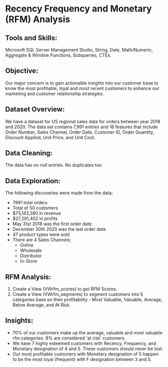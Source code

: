# Recency Frequency and Monetary (RFM) Analysis
## Tools and Skills:
Microsoft SQL Server Management Studio, String, Date, Math/Numeric, Aggregate & Window Functions, Subqueries, CTEs.
## Objective:
Our major concern is to gain actionable insights into our customer base to know the most profitable, loyal and most recent customers to enhance our marketing and customer relationship strategies.
## Dataset Overview:
We have a dataset for US regional sales data for orders between year 2018 and 2020. The data set contains 7,991 entries and 16 features that include Order Number, Sales Channel, Order Date, Customer ID, Order Quantity, Discount Applied, Unit Price, and Unit Cost.
## Data Cleaning:
The data has no null entries. No duplicates too.
## Data Exploration:
The following discoveries were made from the data;
- 7991 total orders
-	Total of 50 customers
-	$73,143,380 in revenue
-	$27,291,402 in profits
-	May 31st 2018 was the first order date
-	December 30th 2020 was the last order date
-	47 product types were sold
-	There are 4 Sales Channels;
    -	Online
    -	Wholesale
    -	Distributor
    -	In-Store
## RFM Analysis:
1.	Create a View (VWrfm_scores) to get RFM Scores.
2.	Create a View (VWrfm_segments) to segment customers into 5 categories base on their profitability - Most Valuable, Valuable, Average, Below Average, and At Risk.
## Insights:
- 70% of our customers make up the average, valuable and most valuable rfm categories. 8% are considered 'at risk' customers.
- We have 7 highly esteemed customers with Recency, Frequency, and Monetary designation of 4 and 5. These customers should never be lost.
- Our most profitable customers with Monetary designation of 5 happen to be the most loyal (frequent) with F designation between 3 and 5.
